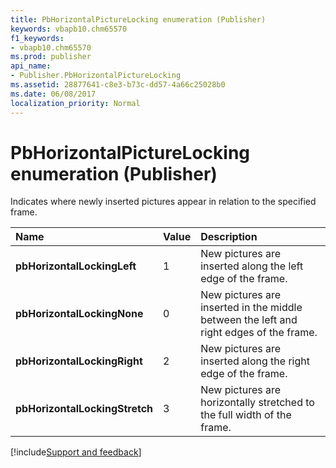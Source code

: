 ```yaml
---
title: PbHorizontalPictureLocking enumeration (Publisher)
keywords: vbapb10.chm65570
f1_keywords:
- vbapb10.chm65570
ms.prod: publisher
api_name:
- Publisher.PbHorizontalPictureLocking
ms.assetid: 28877641-c8e3-b73c-dd57-4a66c25028b0
ms.date: 06/08/2017
localization_priority: Normal
---
```



# PbHorizontalPictureLocking enumeration (Publisher)

Indicates where newly inserted pictures appear in relation to the specified frame.



|Name|Value|Description|
|:-----|:-----|:-----|
| **pbHorizontalLockingLeft**|1|New pictures are inserted along the left edge of the frame.|
| **pbHorizontalLockingNone**|0|New pictures are inserted in the middle between the left and right edges of the frame.|
| **pbHorizontalLockingRight**|2|New pictures are inserted along the right edge of the frame.|
| **pbHorizontalLockingStretch**|3|New pictures are horizontally stretched to the full width of the frame.|

[!include[Support and feedback](~/includes/feedback-boilerplate.md)]